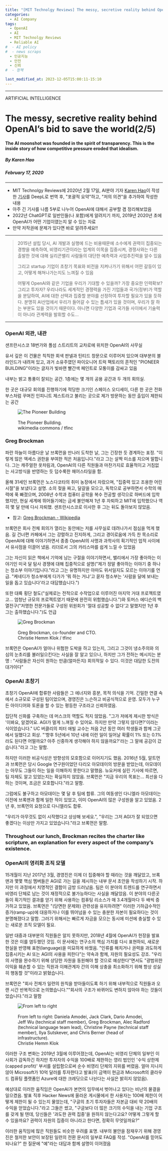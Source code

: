 ```yaml
---
title: "[MIT Technolgy Reviews] The messy, secretive reality behind OpenAI’s bid to save the world (2부)"
categories:
  - AI Company
tags:
  - OpenAI
  - AI
  - MIT Technolgy Reviews
  - Reliable AI
#  - AI policy
#  - news scraps
  - 인공지능
  - 안전
  - 신뢰
#  - 정책

last_modified_at: 2023-12-05T15:00:11-15:10
---
```

_________________

ARTIFICIAL INTELLIGENCE

# The messy, secretive reality behind OpenAI’s bid to save the world(2/5)

#### The AI moonshot was founded in the spirit of transparency. This is the inside story of how competitive pressure eroded that idealism.

##### By Karen Hao
##### February 17, 2020
---


  * MIT Technolgy Reviews에 2020년 2월 17일, AI분야 기자 [Karen Hao](https://www.technologyreview.com/author/karen-hao/)이 작성한 [기사](https://www.technologyreview.com/2020/02/17/844721/ai-openai-moonshot-elon-musk-sam-altman-greg-brockman-messy-secretive-reality/)를 DeepL로 번역 후, "포괄적 요약"하고, "저의 의견"을 추가하여 작성한 내용
  * 아주 긴 기사를 나름 5부로 나누어 OpenAI에 대해서 공부할 겸 정리해보았음
  * 2022년 ChatGPT로 일반인들(나 포함)에게 알려지기 까지, 2019년 2020년 초에 OpenAI가 어떤 기업이였는지 알 수 있는 자료
  * 만약 저작권에 문제가 있다면 바로 알려주세요!!

---


> 2015년 설립 당시, AI 개발과 실행에 드는 비용때문에 소수에게 권력이 집중되는 경향을 예측하여, 비영리기관이라는 업계의 이목을 집중시켜, 경쟁사와는 다른 출발한 것에 대해 실리콘밸리 사람들의 대단한 예측력과 사업추진력을 알수 있음
>
> 그리고 startup 기업이 초창기 목표와 비전을 지켜나가기 위해서 어떤 갈등이 있고, 어떻게 해쳐나가는지도 느껴질 수 있음
> 
> 어떻게 OpenAI와 같은 기업을 우리가 기대할 수 있을까? 가장 중요한 인력확보? 그리고 투자자? 
> 우리나라도 세계적인 경쟁력을 가진 기업들과 국가(정부)가 역할을 분담하여, AI에 대한 선택과 집중할 분야를 선정하여 투자할 필요가 있을 듯하다. 분명히 AI산업에서 우리가 들어갈 수 있는 틈새가 있을 것이며, 우리가 잘 하는 부분도 있을 것이기 때문이다. 
> 아니면 다양한 기업과 국가들 사이에서 기술력이 아니라 관계력을 발휘할 수도...
    
---
### OpenAI 외관, 내관

샌프란시스코 18번가와 폴섬 스트리트의 교차로에 위치한 OpenAI의 사무실

유서 깊은 이 건물은 칙칙한 회색 판넬과 틴티드 창문으로 이루어져 있으며 대부분의 블라인드가 내려져 있고, 
과거 소유주였던 파이오니어 트럭 팩토리의 흔적인 "PIONEER BUILDING"이라는 글자가 빛바랜 빨간색 페인트로 모퉁이를 감싸고 있음

내부는 밝고 통풍이 잘되는 공간. 1층에는 몇 개의 공용 공간과 두 개의 회의실. 

한 곳은 대규모 회의를 진행하기에 적당한 크기인 스페이스 오디세이, 다른 한 곳은 전화 부스처럼 꾸며진 인피니트 제스트라고 불리는 곳으로 제가 방문하는 동안 출입이 제한되는 공간


<figure>
    <img src="https://cdn.technologyreview.com/i/images/pioneertrunkfactory-c-a-malmco-2012-09-0115-43-33-2.jpg?sw=700&cx=0&cy=0&cw=2560&ch=1838"
         alt="The Pioneer Building">
    <figcaption> <br> The Pioneer Building.</br> wikimedia commons / tfinc </figcaption>
</figure>


### Greg Brockman

파란 하늘이 아름다운 날 브록먼을 만나러 도착한 날, 그는 긴장한 듯 경계하는 표정. "이렇게 많은 액세스 권한을 부여한 적은 처음입니다."라고 그는 살짝 미소를 지으며 말합니다. 그는 캐주얼한 옷차림과, OpenAI의 다른 직원들과 마찬가지로 효율적이고 거침없는 사고방식을 반영하는 듯 덥수룩한 헤어스타일을 함.

올해 31세인 브록먼은 노스다코타의 취미 농장에서 자랐으며, "집중력 있고 조용한 어린 시절"을 보냈다고 설명. 소의 젖을 짜고, 달걀을 모으고, 독학으로 공부하면서 수학의 매력에 푹 빠졌으며, 2008년 수학과 컴퓨터 공학을 복수 전공할 생각으로 하버드에 입학했지만, 현실 세계에 뛰어들기에는 금세 불안해져 1년 후 자퇴하고 MIT에 입학했으나 역히 몇 달 만에 다시 자퇴했. 샌프란시스코로 이사한 후 그는 뒤도 돌아보지 않았음.

* 참고: [Greg Brockman - Wikipedia](https://en.wikipedia.org/wiki/Greg_Brockman)

브록먼은 회사 전체 회의가 열리는 동안에는 저를 사무실로 데려나가서 점심을 먹게 했음. 길 건너편 카페에서 그는 강렬하고 진지하게, 그리고 경이로움에 가득 찬 목소리로 OpenAI에 대해 이야기하면서 종종 OpenAI의 사명과 과학사의 획기적인 업적 사이에서 유사점을 이끌어 냈음. 리더로서 그의 카리스마를 쉽게 느낄 수 있었음

그는 자신이 읽은 책에서 기억에 남는 구절을 이야기하면서, 밸리에서 가장 좋아하는 이야기인 미국 달 탐사 경쟁에 대해 집중적으로 설명("제가 정말 좋아하는 이야기 중 하나는 청소부 이야기입니다."라고 그는 유명하지만 아마도 위서일지도 모르는 이야기를 언급. "케네디가 청소부에게 다가가 '뭐 하는 거냐'고 묻자 청소부는 '사람을 달에 보내는 일을 돕고 있습니다'라고 대답했습니다.") 

또한 대륙 횡단 철도("실제로는 전적으로 수작업으로 이루어진 마지막 거대 프로젝트였고... 엄청난 규모의 프로젝트였기 때문에 완전히 위험했습니다.")와 토머스 에디슨의 백열전구("저명한 전문가들로 구성된 위원회가 '절대 성공할 수 없다'고 말했지만 1년 후 그는 출하했습니다.")도 언급

<figure>
    <img src="https://cdn.technologyreview.com/i/images/cf3a2258final.jpg?sw=700&cx=133&cy=611&cw=1792&ch=2389"
         alt=" Greg Brockman">
    <figcaption> <br> Greg Brockman, co-founder and CTO.</br> Christie Hemm Klok / tfinc </figcaption>
</figure>

브록먼은 OpenAI가 얼마나 위험한 도박을 하고 있는지, 그리고 그것이 냉소주의와 의심의 눈초리를 불러일으킨다는 사실을 잘 알고 있으나, 하지만 그가 전하는 메시지는 분명 : "사람들은 자신이 원하는 만큼(얼마든지) 회의적일 수 있다. 이것은 대담한 도전의 대가이다"


### OpenAI 초창기

초창기 OpenAI에 합류한 사람들은 그 에너지와 흥분, 목적 의식을 기억. 긴밀한 연결 속에서 소규모로 구성된 팀이었으며, 경영진은 느슨하고 비공식적으로 운영. 모두가 누구든 아이디어와 토론을 할 수 있는 평등한 구조라고 신뢰하였음.

집단적 신화를 구축하는 데 머스크의 역할도 적지 않았음. "그가 저에게 제시한 방식은 '이봐요, 알겠어요. AGI가 멀게 느껴질 수 있어요. 하지만 만약 그렇지 않다면?'이라는 식이었습니다." UC 버클리의 피터 애빌 교수는 처음 2년 동안 여러 학생들과 함께 그곳에서 일했다고 회상. "'향후 5년에서 10년 내에 이런 일이 일어날 확률이 1% 또는 0.1%라도 된다면 어떨까요? 아주 신중하게 생각해야 하지 않을까요?'라는 그 말에 공감이 갔습니다."라고 그는 말함.

하지만 이러한 비공식성은 방향성의 모호함으로 이어지기도 했음. 2016년 5월, 알트먼과 브록먼은 당시 Google 연구원이었던 다리오 아모데이의 방문을 받았는데, 아모데이는 아무도 그들이 하는 일을 이해하지 못한다고 말했음. 뉴요커에 실린 기사에 따르면, 팀 자체도 알고 있었는지는 확실하지 않았음. 브록먼은 "지금 우리의 목표는... 최선을 다하는 것이며, 조금은 모호합니다."라고 말함. 

그럼에도 불구하고 아모데이는 몇 달 후 팀에 합류. 그의 여동생인 다니엘라 아모데이는 이전에 브록맨과 함께 일한 적이 있었고, 이미 OpenAI의 많은 구성원을 알고 있었음. 2년 후, 브록먼의 요청으로 다니엘라도 합류. 

"우리가 아무것도 없이 시작했다고 상상해 보세요.", "우리는 그저 AGI가 잘 되었으면 좋겠다는 이상만 가지고 있었습니다."라고 브록먼은 말함. 

### Throughout our lunch, Brockman recites the charter like scripture, an explanation for every aspect of the company’s existence.

### OpenAI의 영리화 조직 모델

15개월이 지난 2017년 3월, 경영진은 이제 더 집중해야 할 때라는 것을 깨달았고, 브록맨과 몇몇 핵심 멤버들은 AGI로 가는 길을 제시하는 내부 문서 초안을 작성하기 시작. 하지만 이 과정에서 치명적인 결함이 금방 드러났음. 팀은 이 분야의 트렌드를 연구하면서 비영리 단체로 남는 것이 재정적으로 불가능하다는 사실을 깨달았음. 이 분야의 다른곳들이 획기적인 결과를 얻기 위해 사용하는 컴퓨팅 리소스가 매 3.4개월마다 두 배씩 증가하고 있었음. 브록먼은 "(당면한 문제와) 관련성을 유지하려면" 이러한 기하급수적인 증가(ramp-up)에 대응하거나 이를 뛰어넘을 수 있는 충분한 자본이 필요하다는 것이 분명해졌다고 말함. 그러기 위해서는 빠르게 자금을 모으는 동시에 미션에 충실할 수 있는 새로운 조직 모델이 필요.

일반 대중과 대부분의 직원들은 알지 못하지만, 2018년 4월에 OpenAI가 헌장을 발표한 것은 이를 염두했던 것임. 이 문서에는 연구소의 핵심 가치를 다시 표현하되, 새로운 현실을 반영해 표현(language)을 미묘하게 바꿨음. "인류를 해치거나 권력을 과도하게 집중시키는 AI 또는 AGI의 사용을 피한다"는 약속과 함께, 자원의 필요성도 강조. "우리의 사명을 완수하기 위해 상당한 자원을 동원해야 할 것으로 예상한다"면서도 "광범위한 이익을 훼손할 수 있는 직원과 이해관계자 간의 이해 상충을 최소화하기 위해 항상 성실히 행동할 것"이라고 밝혔습니다.

브록먼은 "회사 전체가 일련의 원칙을 받아들이도록 하기 위해 내부적으로 직원들과 오랜 시간 반복적으로 논의했습니다.""회사의 구조가 바뀌어도 변하지 않아야 하는 것들이었습니다."라고 말함

<figure>
    <img src="https://cdn.technologyreview.com/i/images/cf3a2221final.jpg?sw=700&cx=0&cy=0&cw=3000&ch=1688"
         alt=" From left to right">
    <figcaption> <br>From left to right: Daniela Amodei, Jack Clark, Dario Amodei, Jeff Wu (technical staff member), Greg Brockman, Alec Radford (technical language team lead), Christine Payne (technical staff member), Ilya Sutskever, and Chris Berner (head of infrastructure).</br> Christie Hemm Klok </figcaption>
</figure>


  이러한 구조 변화는 2019년 3월에 이루어졌는데, OpenAI는 비영리 단체의 일부인 이사회가 감독하긴 하지만 투자자의 수익을 100배로 제한하는 영리 법인인 '수익 상한제(capped profit)' 부서를 설립함으로써 순수 비영리 단체의 지위를 버렸음. 얼마 지나지 않아 Microsoft가 10억 달러를 투자한다고 발표(이 금액이 현금과 Microsoft의 클라우드 컴퓨팅 플랫폼인 Azure에 대한 크레딧으로 나뉜다는 사실은 밝히지 않았음).

예상대로 이러한 움직임은 OpenAI가 본연의 임무에서 벗어나고 있다는 비난의 물결을 일으켰음. 발표 직후 Hacker News에 올라온 게시물에서 한 사용자는 100배 제한이 어떻게 제한이 될 수 있는지 물었는데, "구글의 초기 투자자들은 자본금 대비 약 20배의 수익을 얻었습니다."라고 그들은 썼고, "구글보다 더 많은 크기의 수익을 내는 기업 구조를 갖게 될 텐데, 당신들은 '과도한 권력 집중'을 원하지 않는다고요? 어떻게 그렇게 할 수 있을까요? 권력이 자원의 집중이 아니라고 한다면, 정확히 무엇일까요?"

이러한 움직임에 많은 직원들도 비슷한 우려를 표명. 내부의 불안을 잠재우기 위해 경영진은 철저한 보안이 보장된 일련의 전환 문서의 일부로 FAQ를 작성. "OpenAI를 믿어도 되나요?" 한 질문에 "예"라는 대답과 함께 설명이 이어졌음
